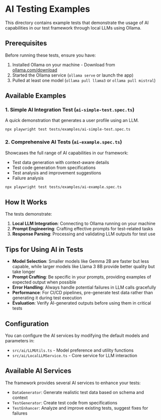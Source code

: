# AI Testing Examples

This directory contains example tests that demonstrate the usage of AI capabilities in our test framework through local LLMs using Ollama.

## Prerequisites

Before running these tests, ensure you have:

1. Installed Ollama on your machine - Download from [ollama.com/download](https://ollama.com/download)
2. Started the Ollama service (`ollama serve` or launch the app)
3. Pulled at least one model (`ollama pull llama3` or `ollama pull mistral`)

## Available Examples

### 1. Simple AI Integration Test (`ai-simple-test.spec.ts`)

A quick demonstration that generates a user profile using an LLM.

```bash
npx playwright test tests/examples/ai-simple-test.spec.ts
```

### 2. Comprehensive AI Tests (`ai-example.spec.ts`)

Showcases the full range of AI capabilities in our framework:

- Test data generation with context-aware details
- Test code generation from specifications
- Test analysis and improvement suggestions
- Failure analysis

```bash
npx playwright test tests/examples/ai-example.spec.ts
```

## How It Works

The tests demonstrate:

1. **Local LLM Integration**: Connecting to Ollama running on your machine
2. **Prompt Engineering**: Crafting effective prompts for test-related tasks
3. **Response Parsing**: Processing and validating LLM outputs for test use

## Tips for Using AI in Tests

- **Model Selection**: Smaller models like Gemma 2B are faster but less capable, while larger models like Llama 3 8B provide better quality but take longer
- **Prompt Crafting**: Be specific in your prompts, providing examples of expected output when possible
- **Error Handling**: Always handle potential failures in LLM calls gracefully
- **Performance**: For CI/CD pipelines, pre-generate test data rather than generating it during test execution
- **Evaluation**: Verify AI-generated outputs before using them in critical tests

## Configuration

You can configure the AI services by modifying the default models and parameters in:

- `src/ai/LLMUtils.ts` - Model preference and utility functions
- `src/ai/LocalLLMService.ts` - Core service for LLM interaction

## Available AI Services

The framework provides several AI services to enhance your tests:

- `DataGenerator`: Generate realistic test data based on schema and context
- `TestGenerator`: Create test code from specifications
- `TestEnhancer`: Analyze and improve existing tests, suggest fixes for failures
